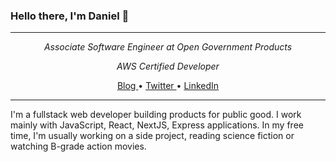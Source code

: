 ### Hello there, I'm Daniel 👋

---

<div >
<p align="center">
<em>Associate Software Engineer at Open Government Products</em>
</p>
<p align="center">
<em>AWS Certified Developer</em>
</p>
</div>

<p align="center">
  <a href="https://danieljkhoo.com">
   Blog
  </a>
 •
  <a href="https://twitter.com/jadenkore">
  Twitter
  </a>
  • 
  <a href="https://www.linkedin.com/in/danieljkhoo/">
LinkedIn
  </a> 
</p>

---

I'm a fullstack web developer building products for public good. I work mainly with JavaScript, React, NextJS, Express applications. In my free time, I'm usually working on a side project, reading science fiction or watching B-grade action movies.
